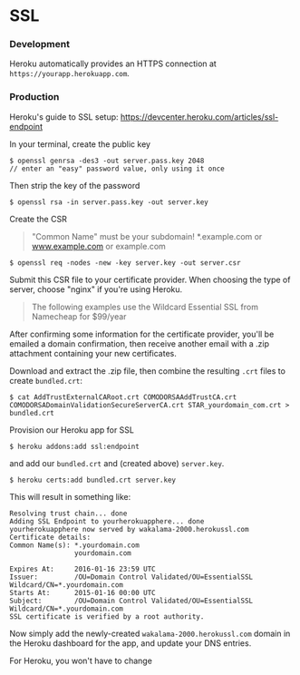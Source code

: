 # SSL

### Development 

Heroku automatically provides an HTTPS connection at `https://yourapp.herokuapp.com`. 


### Production 

Heroku's guide to SSL setup: https://devcenter.heroku.com/articles/ssl-endpoint 

In your terminal, create the public key 

    $ openssl genrsa -des3 -out server.pass.key 2048
    // enter an "easy" password value, only using it once

Then strip the key of the password

    $ openssl rsa -in server.pass.key -out server.key
    
Create the CSR 

> "Common Name" must be your subdomain! *.example.com or www.example.com or example.com

    
    $ openssl req -nodes -new -key server.key -out server.csr
    

Submit this CSR file to your certificate provider. When choosing the type of server, choose "nginx" if you're using Heroku. 

> The following examples use the Wildcard Essential SSL from Namecheap for $99/year 


After confirming some information for the certificate provider, you'll be emailed a domain confirmation, then receive another email with a .zip attachment containing your new certificates. 

Download and extract the .zip file, then combine the resulting `.crt` files to create `bundled.crt`: 

    $ cat AddTrustExternalCARoot.crt COMODORSAAddTrustCA.crt COMODORSADomainValidationSecureServerCA.crt STAR_yourdomain_com.crt > bundled.crt


Provision our Heroku app for SSL

    $ heroku addons:add ssl:endpoint
    
and add our `bundled.crt` and (created above) `server.key`. 

    $ heroku certs:add bundled.crt server.key

This will result in something like: 

    Resolving trust chain... done
    Adding SSL Endpoint to yourherokuapphere... done
    yourherokuapphere now served by wakalama-2000.herokussl.com
    Certificate details:
    Common Name(s): *.yourdomain.com
                    yourdomain.com
    
    Expires At:     2016-01-16 23:59 UTC
    Issuer:         /OU=Domain Control Validated/OU=EssentialSSL Wildcard/CN=*.yourdomain.com
    Starts At:      2015-01-16 00:00 UTC
    Subject:        /OU=Domain Control Validated/OU=EssentialSSL Wildcard/CN=*.yourdomain.com
    SSL certificate is verified by a root authority.


Now simply add the newly-created `wakalama-2000.herokussl.com` domain in the Heroku dashboard for the app, and update your DNS entries. 
    
For Heroku, you won't have to change 
    
